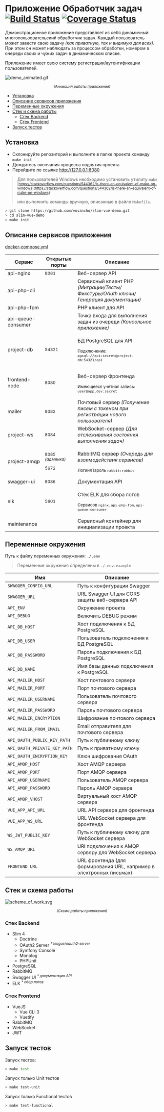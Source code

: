 # Приложение Обработчик задач [![Build Status](https://travis-ci.com/vovancho/slim-vue-demo.svg?token=73g6SyN3hhjhz6WZX1ws&branch=master)](https://travis-ci.com/vovancho/slim-vue-demo) [![Coverage Status](https://coveralls.io/repos/github/vovancho/slim-vue-demo/badge.svg?branch=master)](https://coveralls.io/github/vovancho/slim-vue-demo?branch=master)

Демонстрационное приложение представляет из себя динамичный многопользовательский обработчик задач. Каждый пользователь может завести свою задачу *(как приватную, так и видимую для всех)*. При этом он может наблюдать за процессом обработки, номером в очереди своих и чужих задач в динамическом списке.

Приложение имеет свою систему регистрации/аутентификации пользователей.

![demo_animated.gif](doc/resources/demo_animated.gif)
<p align="center"><sup><i>(Анимация работы приложения)</i></sup></p>

* [Установка](#установка)
* [Описание сервисов приложения](#описание-сервисов-приложения)
* [Переменные окружения](#переменные-окружения)
* [Стек и схема работы](#стек-и-схема-работы)
  * [Стек Backend](#стек-backend)
  * [Стек Frontend](#стек-frontend)
* [Запуск тестов](#запуск-тестов)

## Установка

* Склонируйте репозиторий и выполните в папке проекта команду `make init`
* Дождитесь окончания процесса поднятия проекта
* Перейдите по ссылке http://127.0.0.1:8080

> Для пользователей Windows необходимо установить утилиту `make`  
> <sup>[https://stackoverflow.com/questions/544362/is-there-an-equivalent-of-make-on-windows](https://stackoverflow.com/questions/544362/is-there-an-equivalent-of-make-on-windows)</sup>
>
> или выполнить команды вручную, описанные в файле `Makefile`.

```bash
> git clone https://github.com/vovancho/slim-vue-demo.git
> cd slim-vue-demo
> make init
```

## Описание сервисов приложения

[docker-compose.yml](docker-compose.yml)

Сервис             | Открытые порты                                      |  Описание
------------------ | --------------------------------------------------- |  -----------------------------------------------------------------------------------
api-nginx          | <sup>8081</sup>                                     |  Веб-сервер API
api-php-cli        |                                                     |  Сервисный клиент PHP *(Миграции/Тесты/Фикстуры/OAuth ключи/Генерация документации)*
api-php-fpm        |                                                     |  PHP клиент для API
api-queue-consumer |                                                     |  Точка входа для выполнения задач из очереди *(Консольное приложение)*
project-db         | <sup>54321</sup>                                    |  <p>БД PostgreSQL для API </p><sup><p>Подключение: `pgsql://api:secret@project-db:54321/api` </p></sup>
frontend-node      | <sup>8080</sup>                                     |  <p>Веб-сервер Фронтенда </p><sup><p> Имеющееся учетная запись: `user@app.dev:secret`</p></sup>
mailer             | <sup>8082</sup>                                     |  Почтовый сервер *(Получение писем с токеном при регистрации нового пользователя)*
project-ws         | <sup>8084</sup>                                     |  WebSocket-сервер *(Для отслеживания состояния выполнения задач)*
project-amqp       | <sup><p>8085 <i>(админка)</i></p><p>5672 </p></sup> |  <p>RabbitMQ сервер *(Очередь для взаимодействия сервисов)* </p><sup><p>Логин/Пароль `rabbit:rabbit`</p></sup>
swagger-ui         | <sup>8086</sup>                                     |  Документация API
elk                | <sup>5601</sup>                                     |  <p>Стек ELK для сбора логов </p><sup><p>Сервисов `nginx`, `api-php-fpm`, `api-queue-consumer`</p></sup>
maintenance        |                                                     |  Сервисный контейнер для инициализации проекта

## Переменные окружения

Путь к файлу переменных окружения: `./.env`

> Переменные окружения определены в `./.env.example`

Имя                          | Описание
---------------------------- | ----------------------------------------------------
`SWAGGER_CONFIG_URL`         | Путь к конфигурации Swagger
`SWAGGER_URL`                | URL Swagger UI для CORS защиты веб-сервера API
`API_ENV`                    | Окружение проекта
`API_DEBUG`                  | Включить DEBUG режим
`API_DB_HOST`                | Хост подключения к БД PostgreSQL
`API_DB_USER`                | Пользователь подключения к БД PostgreSQL
`API_DB_PASSWORD`            | Пароль подключения к БД PostgreSQL
`API_DB_NAME`                | Имя базы данных подключения к PostgreSQL
`API_MAILER_HOST`            | Хост почтового сервера
`API_MAILER_PORT`            | Порт почтового сервера
`API_MAILER_USERNAME`        | Пользователь почтового сервера
`API_MAILER_PASSWORD`        | Пароль почтового сервера
`API_MAILER_ENCRYPTION`      | Шифрование почтового сервера
`API_MAILER_FROM_EMAIL`      | Email отправителя для почтового сервера
`API_OAUTH_PUBLIC_KEY_PATH`  | Путь к публичному ключу
`API_OAUTH_PRIVATE_KEY_PATH` | Путь к приватному ключу
`API_OAUTH_ENCRYPTION_KEY`   | Ключ шифрования OAuth
`API_AMQP_HOST`              | Хост AMQP сервера
`API_AMQP_PORT`              | Порт AMQP сервера
`API_AMQP_USERNAME`          | Пользователь AMQP сервера
`API_AMQP_PASSWORD`          | Пароль AMQP сервера
`API_AMQP_VHOST`             | Виртуальный хост AMQP сервера
`VUE_APP_API_URL`            | URL API сервера для фронтенда
`VUE_APP_WS_URL`             | URL WebSocket сервера для фронтенда
`WS_JWT_PUBLIC_KEY`          | Путь к публичному ключу для WebSocket сервера
`WS_AMQP_URI`                | URI подключения к AMQP серверу для WebSocket сервера
`FRONTEND_URL`               | URL фронтенда (для формирования URL, например в электронных письмах)

## Стек и схема работы

![scheme_of_work.svg](doc/resources/scheme_of_work.svg)
<p align="center"><sup><i>(Схема работы приложения)</i></sup></p>

### Стек Backend

 - Slim 4
   - Doctrine
   - OAuth2 Server <sup><i>* league/oauth2-server</i></sup>
   - Symfony Console
   - Monolog
   - PHPUnit
 - PostgreSQL
 - RabbitMQ
 - Swagger UI <sup><i>* документация API</i></sup>
 - ELK <sup><i>* сбор логов</i></sup>

### Стек Frontend

 - VueJS
   - Vue CLI 3
   - Vuetify
 - RabbitMQ
 - WebSocket
 - JWT

## Запуск тестов

Запуск тестов:

```bash
> make test
```

Запуск только Unit тестов

```bash
> make test-unit
```

Запуск только Functional тестов

```bash
> make test-functional
```
